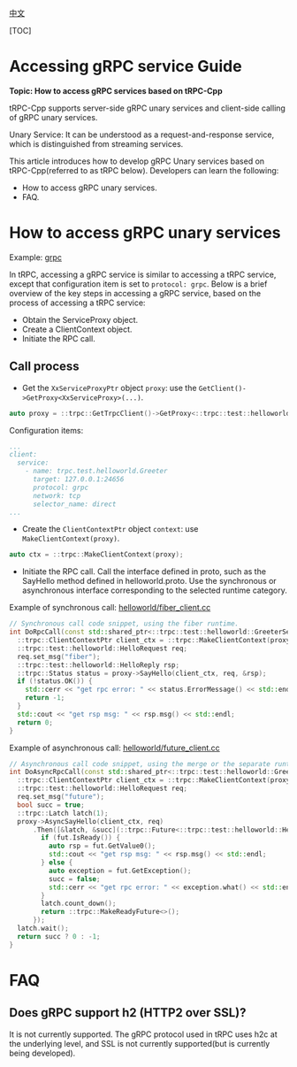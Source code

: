 [中文](../zh/grpc_protocol_client.md)

[TOC]

# Accessing gRPC service Guide

**Topic: How to access gRPC services based on tRPC-Cpp**

tRPC-Cpp supports server-side gRPC unary services and client-side calling of gRPC unary services.

Unary Service: It can be understood as a request-and-response service, which is distinguished from streaming services.

This article introduces how to develop gRPC Unary services based on tRPC-Cpp(referred to as tRPC below). Developers can
learn the following:

* How to access gRPC unary services.
* FAQ.

# How to access gRPC unary services

Example: [grpc](../../examples/features/grpc)

In tRPC, accessing a gRPC service is similar to accessing a tRPC service, except that configuration item is set
to `protocol: grpc`. 
Below is a brief overview of the key steps in accessing a gRPC service, based on the process of
accessing a tRPC service:
* Obtain the ServiceProxy object.
* Create a ClientContext object.
* Initiate the RPC call.

## Call process

* Get the `XxServiceProxyPtr` object `proxy`: use the `GetClient()->GetProxy<XxServiceProxy>(...)`.
```cpp
auto proxy = ::trpc::GetTrpcClient()->GetProxy<::trpc::test::helloworld::GreeterServiceProxy>("xx_service_name")
```

Configuration items:
```yaml
...
client:
  service:
    - name: trpc.test.helloworld.Greeter
      target: 127.0.0.1:24656
      protocol: grpc
      network: tcp
      selector_name: direct
...
```

* Create the `ClientContextPtr` object `context`: use `MakeClientContext(proxy)`.
```cpp
auto ctx = ::trpc::MakeClientContext(proxy);
```

* Initiate the RPC call. Call the interface defined in proto, such as the SayHello method defined in helloworld.proto.
Use the synchronous or asynchronous interface corresponding to the selected runtime category.

Example of synchronous call: [helloworld/fiber_client.cc](../../examples/helloworld/test/fiber_client.cc)
```cpp
// Synchronous call code snippet, using the fiber runtime.
int DoRpcCall(const std::shared_ptr<::trpc::test::helloworld::GreeterServiceProxy>& proxy) {
  ::trpc::ClientContextPtr client_ctx = ::trpc::MakeClientContext(proxy);
  ::trpc::test::helloworld::HelloRequest req;
  req.set_msg("fiber");
  ::trpc::test::helloworld::HelloReply rsp;
  ::trpc::Status status = proxy->SayHello(client_ctx, req, &rsp);
  if (!status.OK()) {
    std::cerr << "get rpc error: " << status.ErrorMessage() << std::endl;
    return -1;
  }
  std::cout << "get rsp msg: " << rsp.msg() << std::endl;
  return 0;
}
```

Example of asynchronous call: [helloworld/future_client.cc](../../examples/helloworld/test/future_client.cc)
```cpp
// Asynchronous call code snippet, using the merge or the separate runtime.
int DoAsyncRpcCall(const std::shared_ptr<::trpc::test::helloworld::GreeterServiceProxy>& proxy) {
  ::trpc::ClientContextPtr client_ctx = ::trpc::MakeClientContext(proxy);
  ::trpc::test::helloworld::HelloRequest req;
  req.set_msg("future");
  bool succ = true;
  ::trpc::Latch latch(1);
  proxy->AsyncSayHello(client_ctx, req)
      .Then([&latch, &succ](::trpc::Future<::trpc::test::helloworld::HelloReply>&& fut) {
        if (fut.IsReady()) {
          auto rsp = fut.GetValue0();
          std::cout << "get rsp msg: " << rsp.msg() << std::endl;
        } else {
          auto exception = fut.GetException();
          succ = false;
          std::cerr << "get rpc error: " << exception.what() << std::endl;
        }
        latch.count_down();
        return ::trpc::MakeReadyFuture<>();
      });
  latch.wait();
  return succ ? 0 : -1;
}
```


# FAQ

## Does gRPC support h2 (HTTP2 over SSL)?
It is not currently supported. The gRPC protocol used in tRPC uses h2c at the underlying level, and SSL is not currently
supported(but is currently being developed).
